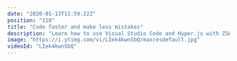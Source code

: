 ```yaml
---
date: "2020-01-13T11:59:22Z"
position: "110"
title: "Code faster and make less mistakes"
description: "Learn how to use Visual Studio Code and Hyper.js with ZSH to streamline your JavaScript developer environment for coding fast and with less errors. The setup is simple and considered and it works both both MAC and PC (With WSL Ubuntu).\n\nHow to install Ubuntu WSL: https://docs.microsoft.com/en-us/windows/wsl/install-win10\n\n0:00 Introduction\n1:00 The tools I use\n1:43 IDE\n2:47 IDE Extensions\n7:17 IDE Theme\n8:58 Terminal\n13:27 Conclusion\n\nTools used in this video:\nVisual Studio Code: https://code.visualstudio.com/\nHyper.js: https://hyper.is/\n\nFollow me here:\nWebsite: https://timbenniks.nl/\nTwitter: https://twitter.com/timbenniks\nGithub: https://github.com/timbenniks"
image: "https://i.ytimg.com/vi/LIek4kwnSbQ/maxresdefault.jpg"
videoId: "LIek4kwnSbQ"
---
```


